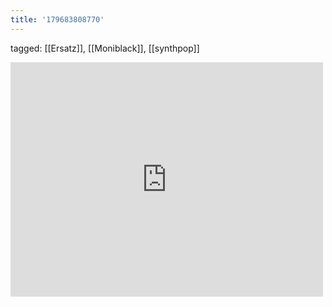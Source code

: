 ```yaml
---
title: '179683808770'
---
```

tagged: [[Ersatz]], [[Moniblack]], [[synthpop]]
<iframe allow="accelerometer; autoplay; clipboard-write; encrypted-media; gyroscope; picture-in-picture" allowfullscreen="" frameborder="0" height="375" id="youtube_iframe" src="https://www.youtube.com/embed/yjBIk-JW8NY?feature=oembed&amp;enablejsapi=1&amp;origin=https://safe.txmblr.com&amp;wmode=opaque" width="500"></iframe>